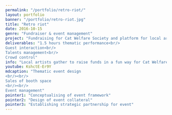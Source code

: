 ```yaml
---
permalink: "/portfolio/retro-riot/"
layout: portfolio
banner: "/portfolio/retro-riot.jpg"
title: "Retro riot"
date: 2016-10-15
genre: "Fundraiser & event management"
project: "Fundraising for Cat Welfare Society and platform for local artists"
deliverables: "1.5 hours thematic performance<br/>
Guest interaction<br/>
Talents management<br/>
Crowd control"
info: "Local artists gather to raise funds in a fun way for Cat Welfare Society"
youtube: KshctE-Er9Y
mdcaption: "Thematic event design
<br/><br/>
Sales of booth space
<br/><br/>
Event management"
pointer1: "Conceptualising of event framework"
pointer2: "Design of event collateral"
pointer3: "Establishing strategic partnership for event"
---
```

